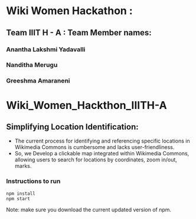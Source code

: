 # Wiki Women Hackathon : 

## Team IIIT H - A : Team Member names:
### Anantha Lakshmi Yadavalli
### Nanditha Merugu
### Greeshma Amaraneni

# Wiki_Women_Hackthon_IIITH-A
## Simplifying Location Identification: 
- The current process for identifying and referencing specific locations in Wikimedia Commons is cumbersome and lacks user-friendliness.
- So, we Develop a clickable map integrated within Wikimedia Commons, allowing users to search for locations by coordinates, zoom in/out, marks.

### Instructions to run

	npm install 
 	npm start

 Note: make sure you download the current updated version of npm. 
